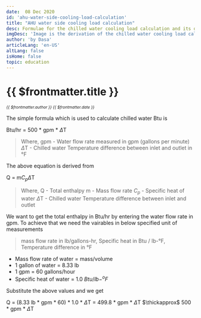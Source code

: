 ```yaml
---
date:  08 Dec 2020
id: 'ahu-water-side-cooling-load-calculation'
title: "AHU water side cooling load calculation"
desc: Formulae for the chilled water cooling load calculation and its derivations. 
imgDesc: 'Image is the derivation of the chilled water cooling load calculation'
author: 'by Dasa'
articleLang: 'en-US'
altLang: false
isHome: false
topic: education
---
```


<altLang />

# {{ $frontmatter.title }}
<i style="font-size: 0.75em;"> {{ $frontmatter.author }} {{ $frontmatter.date }} </i>

<DynamicGlobalComponent componentName="AhuWaterSideLoad" />

The simple formula which is used to calculate chilled water Btu is 

Btu/hr = 500 * gpm * $\Delta$T
 > Where, 
 > gpm         - Water flow rate measured in gpm (gallons per minute)
 > $\Delta$T   - Chilled water Temperature difference between inlet and outlet in °F

The above equation is derived from 

Q = m$C_{p}$$\Delta$T

 > Where, 
 > Q - Total enthalpy
 > m - Mass flow rate
 > $C_{p}$ - Specific heat of water
 > $\Delta$T   - Chilled water Temperature difference between inlet and outlet

We want to get the total enthalpy in Btu/hr by entering the water flow rate in gpm. To achieve that we need the vairables in below specified unit of measurements 

> mass flow rate in lb/gallons-hr, 
> Specific heat in Btu / lb-°F,
> Temperature difference in °F

<!-- $$
\begin{aligned}
Mass\enspace flow\enspace rate\enspace of\enspace water &= mass/volume  \\
1\enspace gallon\enspace of\enspace water &= 8.33\enspace lb  \\
1\enspace gpm &= 60\enspace gallons/hour\\
Specific\enspace heat\enspace of\enspace water &= 1.0 Btu/lb-^{o}F
\end{aligned}
$$ -->
- Mass flow rate of water = mass/volume
- 1 gallon of water = 8.33 lb
- 1 gpm = 60 gallons/hour
- Specific heat of water = 1.0 $Btu/lb-^{o}F$

Substitute the above values and we get

Q = (8.33 lb * gpm * 60) * 1.0 * $\Delta$T
  = 499.8 * gpm * $\Delta$T
  $\thickapprox$ 500 * gpm * $\Delta$T





